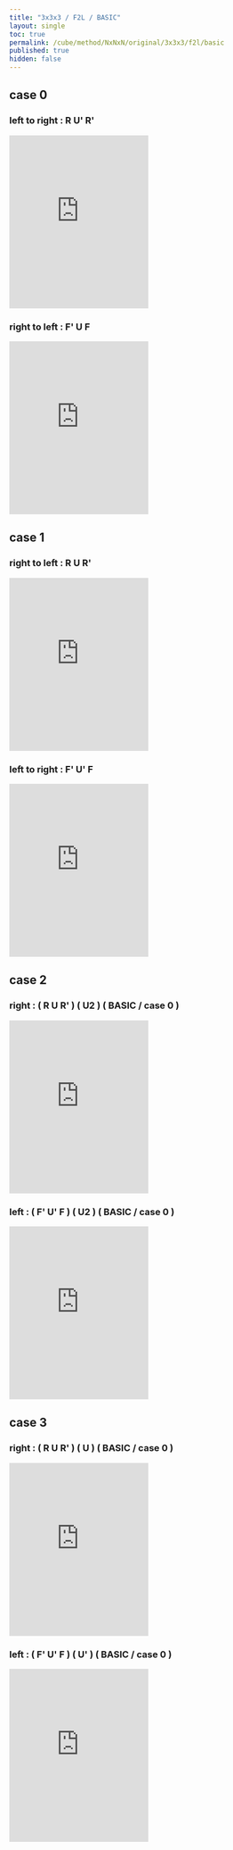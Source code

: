 ```yaml
---
title: "3x3x3 / F2L / BASIC"
layout: single
toc: true
permalink: /cube/method/NxNxN/original/3x3x3/f2l/basic
published: true
hidden: false
---
```


<head>
  <base target="_blank">
  <style>
    .iframe-wrapper {
      overflow    : hidden;
    }
    iframe {
      width       : 250px;
      height      : 330px;
      margin-top  : -20px;
      border      : none;
    }
  </style>
</head>



## case 0

### left to right : R U' R'

<div class="iframe-wrapper">
  <iframe
    scrolling="no"
    src="https://ruwix.com/widget/3d/?alg=R%20U'%20R'&colored=F%20FD%20R%20RD%20FR%20FRD&hover=9&speed=500&flags=canvas"
  ></iframe>
</div>

### right to left : F' U F

<div class="iframe-wrapper">
  <iframe
    scrolling="no"
    src="https://ruwix.com/widget/3d/?alg=F'%20U%20F&colored=F%20FD%20R%20RD%20FR%20FRD&hover=9&speed=500&flags=canvas"
  ></iframe>
</div>



## case 1

### right to left : R U R'

<div class="iframe-wrapper">
  <iframe
    scrolling="no"
    src="https://ruwix.com/widget/3d/?alg=R%20U%20R'&colored=F%20FD%20R%20RD%20FR%20FRD&hover=9&speed=500&flags=canvas"
  ></iframe>
</div>

### left to right : F' U' F

<div class="iframe-wrapper">
  <iframe
    scrolling="no"
    src="https://ruwix.com/widget/3d/?alg=F'%20U'%20F&colored=F%20FD%20R%20RD%20FR%20FRD&hover=9&speed=500&flags=canvas"
  ></iframe>
</div>



## case 2

### right : ( R U R' ) ( U2 ) ( BASIC / case 0 )

<div class="iframe-wrapper">
  <iframe
    scrolling="no"
    src="https://ruwix.com/widget/3d/?alg=R%20U%20R'%20U2'%20R%20U'%20R'&colored=F%20FD%20R%20RD%20FR%20FRD&hover=9&speed=500&flags=canvas"
  ></iframe>
</div>

### left : ( F' U' F ) ( U2 ) ( BASIC / case 0 )

<div class="iframe-wrapper">
  <iframe
    scrolling="no"
    src="https://ruwix.com/widget/3d/?alg=F'%20U'%20F%20U2%20F'%20U%20F&colored=F%20FD%20R%20RD%20FR%20FRD&hover=9&speed=500&flags=canvas"
  ></iframe>
</div>



## case 3

### right : ( R U R' ) ( U ) ( BASIC / case 0 )

<div class="iframe-wrapper">
  <iframe
    scrolling="no"
    src="https://ruwix.com/widget/3d/?alg=R%20U%20R'%20U%20R%20U'%20R'&colored=F%20FD%20R%20RD%20FR%20FRD&hover=9&speed=500&flags=canvas"
  ></iframe>
</div>

### left : ( F' U' F ) ( U' ) ( BASIC / case 0 )

<div class="iframe-wrapper">
  <iframe
    scrolling="no"
    src="https://ruwix.com/widget/3d/?alg=F'%20U'%20F%20U'%20F'%20U%20F&colored=F%20FD%20R%20RD%20FR%20FRD&hover=9&speed=500&flags=canvas"
  ></iframe>
</div>

